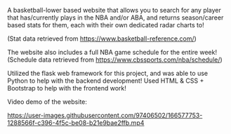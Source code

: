 A basketball-lower based website that allows you to search for any player that has/currently plays in the NBA and/or ABA, and returns season/career based stats for them, each with their own dedicated radar charts to! 

(Stat data retrieved from https://www.basketball-reference.com/)


The website also includes a full NBA game schedule for the entire week!
(Schedule data retrieved from https://www.cbssports.com/nba/schedule/)

Utilized the flask web framework for this project, and was able to use Python to help with the backend development!
Used HTML & CSS + Bootstrap to help with the frontend work!

Video demo of the website: 

https://user-images.githubusercontent.com/97406502/166577753-1288566f-c396-4f5c-be08-b21e9bae2ffb.mp4

